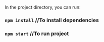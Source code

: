 
In the project directory, you can run:

### `npm install` //To install dependencies

### `npm start` //To run project


